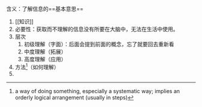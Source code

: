 含义：了解信息的==基本意思==

1. [[知识]]
2. 必要性：获取而不理解的信息没有所要在大脑中，无法在生活中使用。
3. 层次
	1. 初级理解（字面）：后面会提到前面的概念，忘了就要回去重新看
	2. 中度理解（拓展）
	3. 高度理解（应用）
4. 方法[^1]（如何理解）
5. 

[^1]: a way of doing something, especially a systematic way; implies an orderly logical arrangement (usually in steps)  
